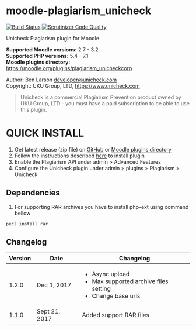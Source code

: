 # moodle-plagiarism_unicheck  

[![Build Status](https://travis-ci.org/unicheck/moodle-plagiarism_unicheckcorp.svg?branch=master)](https://travis-ci.org/unicheck/moodle-plagiarism_unicheckcorp)
[![Scrutinizer Code Quality](https://scrutinizer-ci.com/g/unicheck/moodle-plagiarism_unicheckcorp/badges/quality-score.png?b=release%2F1.x)](https://scrutinizer-ci.com/g/unicheck/moodle-plagiarism_unicheckcorp/?branch=release%2F1.x)

Unicheck Plagiarism plugin for Moodle

**Supported Moodle versions:** 2.7 - 3.2  
**Supported PHP versions:** 5.4 - 7.1  
**Moodle plugins directory:** https://moodle.org/plugins/plagiarism_unicheckcorp

Author: Ben Larson <developer@unicheck.com>  
Copyright: UKU Group, LTD, https://www.unicheck.com  

 > Unicheck is a commercial Plagiarism Prevention product owned by UKU Group, LTD - you must have a paid subscription to be able to use this plugin.  

QUICK INSTALL  
==============  

1. Get latest release (zip file) on [GitHub](https://github.com/unicheck/moodle-plagiarism_unicheckcorp/releases) or 
[Moodle plugins directory](https://moodle.org/plugins/plagiarism_unicheckcorp)
2. Follow the instructions described [here](https://docs.moodle.org/31/en/Installing_plugins#Installing_via_uploaded_ZIP_file) to install plugin
3. Enable the Plagiarism API under admin > Advanced Features  
4. Configure the Unicheck plugin under admin > plugins > Plagiarism > Unicheck  

## Dependencies  

1. For supporting RAR archives you have to install php-ext using command bellow 
```sh
pecl install rar
```

## Changelog

| Version | Date | Changelog |
| ------- | ---- | --------- |
| 1.2.0 | Dec 1, 2017 | <ul><li>Async upload</li><li>Max supported archive files setting</li><li>Change base urls</li></ul>|
| 1.1.0 | Sept 21, 2017 | Added support RAR files |